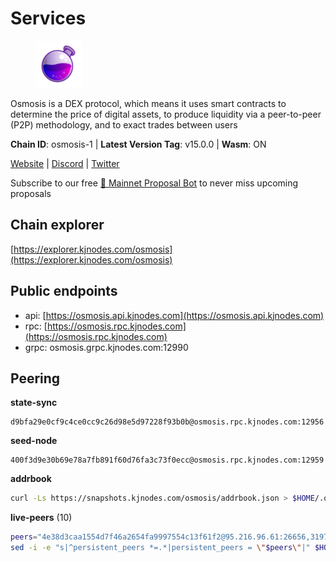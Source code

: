 # Services

<figure><img src="https://raw.githubusercontent.com/kj89/cosmos-images/main/logos/osmosis.png" alt=""><figcaption></figcaption></figure>

Osmosis is a DEX protocol, which means it uses smart contracts  to determine the price of digital assets, to produce liquidity  via a peer-to-peer (P2P) methodology, and to exact trades between users

**Chain ID**: osmosis-1 | **Latest Version Tag**: v15.0.0 | **Wasm**: ON

[Website](https://osmosis.zone) | [Discord](https://discord.gg/osmosis) | [Twitter](https://twitter.com/osmosiszone)



Subscribe to our free [🤖 Mainnet Proposal Bot](https://t.me/kjnodes_proposal_bot) to never miss upcoming proposals


## Chain explorer
[https://explorer.kjnodes.com/osmosis](https://explorer.kjnodes.com/osmosis)

## Public endpoints

* api: [https://osmosis.api.kjnodes.com](https://osmosis.api.kjnodes.com)
* rpc: [https://osmosis.rpc.kjnodes.com](https://osmosis.rpc.kjnodes.com)
* grpc: osmosis.grpc.kjnodes.com:12990

## Peering

**state-sync**

```text
d9bfa29e0cf9c4ce0cc9c26d98e5d97228f93b0b@osmosis.rpc.kjnodes.com:12956
```

**seed-node**

```text
400f3d9e30b69e78a7fb891f60d76fa3c73f0ecc@osmosis.rpc.kjnodes.com:12959
```

**addrbook**
```bash
curl -Ls https://snapshots.kjnodes.com/osmosis/addrbook.json > $HOME/.osmosisd/config/addrbook.json
```

**live-peers** (10)
```bash
peers="4e38d3caa1554d7f46a2654fa9997554c13f61f2@95.216.96.61:26656,3197daa0ee5245b17a546be032ff0f6814e1d1db@148.251.191.239:26656,253bc0e57f48cb4f70493e6109b756208e20e8fe@135.181.171.121:26656,33cf290cc0cfec8c59e6af86f1a5579303d21087@138.68.14.64:26656,ac2fbcb5de633d136a942c28c3049e3edbc6e69a@85.239.233.61:2000,a50c8dcd0e83032b5e29d5c5beef6e54ddafb508@35.83.253.164:26656,a8a72dce31fdd36db889b1203d9af5fb7155e4d3@65.108.122.246:26686,b37a3c92c039de2582edd120b16afa3f462ecf3e@23.88.69.22:27166,c124ce0b508e8b9ed1c5b6957f362225659b5343@169.155.169.186:26656,d9bfa29e0cf9c4ce0cc9c26d98e5d97228f93b0b@65.109.88.38:12956"
sed -i -e "s|^persistent_peers *=.*|persistent_peers = \"$peers\"|" $HOME/.osmosisd/config/config.toml
```
